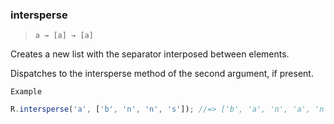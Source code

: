 ### intersperse

> `a → [a] → [a]`

Creates a new list with the separator interposed between elements.

Dispatches to the intersperse method of the second argument, if present.

`Example`

```js
R.intersperse('a', ['b', 'n', 'n', 's']); //=> ['b', 'a', 'n', 'a', 'n', 'a', 's']
```
